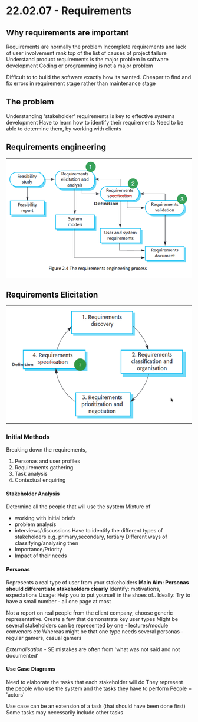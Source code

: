 # 22.02.07 - Requirements
## Why requirements are important
Requirements are normally the problem
Incomplete requirements and lack of user involvement rank top of the list of causes of project failure
Understand product requirements is the major problem in software development
Coding or programming is not a major problem

Difficult to to build the software exactly how its wanted.
Cheaper to find and fix errors in requirement stage rather than maintenance stage
## The problem
Understanding 'stakeholder' requirements is key to effective systems development
Have to learn how to identify their requirements
Need to be able to determine them, by working with clients

## Requirements engineering
![295e4c8f628418e67493960410f021ba.png](../_resources/295e4c8f628418e67493960410f021ba.png)
## Requirements Elicitation
![76bf83c474ff1bc47369867dfa3de703.png](../_resources/76bf83c474ff1bc47369867dfa3de703.png)
### Initial Methods
Breaking down the requirements, 
1. Personas and user profiles
2. Requirements gathering
3. Task analysis
4. Contextual enquiring 
#### Stakeholder Analysis 
Determine all the people that will use the system
Mixture of
- working with initial briefs
- problem analysis
- interviews/discussions
Have to identify the different types of stakeholders e.g. primary,secondary, tertiary
Different ways of classifying/analysing then
- Importance/Priority
- Impact of their needs
#### Personas
Represents a real type of user from your stakeholders
**Main Aim: Personas should differentiate stakeholders clearly**
Identify: motivations, expectations
Usage: Help you to put yourself in the shoes of..
Ideally: Try to have a small number - all one page at most

Not a report on real people from the client company, choose generic representative.
Create a few that demonstrate key user types
Might be several stakeholders can be represented by one - lectures/module convenors etc
Whereas might be that one type needs several personas - regular gamers, casual gamers

*Externalisation* - SE mistakes are often from 'what was not said and not documented'

#### Use Case Diagrams
Need to elaborate the tasks that each stakeholder will do
They represent the people who use the system and the tasks they have to perform
People = 'actors'

Use case can be an extension of a task (that should have been done first)
Some tasks may necessarily include other tasks